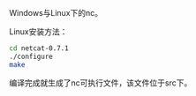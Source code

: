 Windows与Linux下的nc。

Linux安装方法：  
~~~bash
cd netcat-0.7.1
./configure 
make
~~~
编译完成就生成了nc可执行文件，该文件位于src下。
